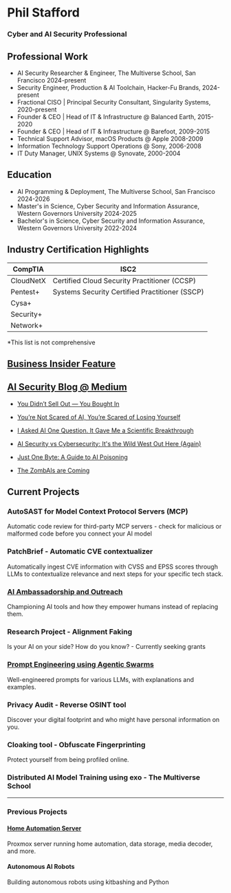 # Phil Stafford 
### Cyber and AI Security Professional

## Professional Work

- AI Security Researcher & Engineer, The Multiverse School, San Francisco 2024-present
- Security Engineer, Production & AI Toolchain, Hacker-Fu Brands, 2024-present
- Fractional CISO | Principal Security Consultant, Singularity Systems, 2020-present
- Founder & CEO | Head of IT & Infrastructure @ Balanced Earth, 2015-2020
- Founder & CEO | Head of IT & Infrastructure @ Barefoot, 2009-2015
- Technical Support Advisor, macOS Products @ Apple 2008-2009
- Information Technology Support Operations @ Sony, 2006-2008
- IT Duty Manager, UNIX Systems @ Synovate, 2000-2004

## Education

- AI Programming & Deployment, The Multiverse School, San Francisco 2024-2026 
- Master's in Science, Cyber Security and Information Assurance, Western Governors University 2024-2025
- Bachelor's in Science, Cyber Security and Information Assurance, Western Governors University 2022-2024

## Industry Certification Highlights

| CompTIA        	| ISC2                                           	|
|----------------	|------------------------------------------------	|
| CloudNetX      	| Certified Cloud Security Practitioner (CCSP)   	|
| Pentest+       	| Systems Security Certified Practitioner (SSCP) 	|
| Cysa+          	|                                                	|
| Security+      	|                                                	|
| Network+       	|                                                	|

\*This list is not comprehensive

## [Business Insider Feature](https://www.businessinsider.com/moved-to-bay-area-for-tech-job-unemployed-broken-system-2025-4)

## [AI Security Blog @ Medium](https://medium.com/@pe.stafford/)

  - [You Didn’t Sell Out — You Bought In](https://medium.com/@pe.stafford/you-didnt-sell-out-you-showed-up-f0bdd7b83132)

  - [You’re Not Scared of AI, You’re Scared of Losing Yourself](https://medium.com/@pe.stafford/youre-not-scared-of-ai-you-re-scared-of-losing-yourself-ebd4d8e15ff1)

  - [I Asked AI One Question. It Gave Me a Scientific Breakthrough](https://medium.com/@pe.stafford/i-asked-ai-one-question-it-gave-me-a-scientific-breakthrough-d09c380263db)

  - [AI Security vs Cybersecurity: It's the Wild West Out Here (Again)](https://medium.com/@pe.stafford/ai-security-vs-cyberrsecurity-b1265b46dd40)
  
  - [Just One Byte: A Guide to AI Poisoning](https://medium.com/@pe.stafford/beware-the-poisoned-data-a-guide-to-ai-data-poisoning-for-the-security-savvy-2644456b1791)
  
  - [The ZombAIs are Coming](https://medium.com/@pe.stafford/the-zombais-are-coming-how-wunderwuzzis-hack-shows-the-thrilling-future-of-ai-security-fc2cf12e30d6)


## Current Projects

### AutoSAST for Model Context Protocol Servers (MCP)
Automatic code review for third-party MCP servers - check for malicious or malformed code before you connect your AI model

### PatchBrief - Automatic CVE contextualizer
Automatically ingest CVE information with CVSS and EPSS scores through LLMs to contextualize relevance and next steps for your specific tech stack.

### [AI Ambassadorship and Outreach](https://github.com/pestafford/AI_ambassadors)
Championing AI tools and how they empower humans instead of replacing them.

### Research Project - Alignment Faking 
Is your AI on your side? How do you know? - Currently seeking grants

### [Prompt Engineering using Agentic Swarms](https://github.com/pestafford/promptengineering/)
Well-engineered prompts for various LLMs, with explanations and examples.

### Privacy Audit - Reverse OSINT tool
Discover your digital footprint and who might have personal information on you. 

### Cloaking tool - Obfuscate Fingerprinting
Protect yourself from being profiled online.

### Distributed AI Model Training using exo - The Multiverse School


<hr>

### Previous Projects


#### [Home Automation Server](https://github.com/pestafford/infosec-projects/blob/main/Home-Automation.md)
Proxmox server running home automation, data storage, media decoder, and more.

#### Autonomous AI Robots
Building autonomous robots using kitbashing and Python


<!--
**pestafford/pestafford** is a ✨ _special_ ✨ repository because its `README.md` (this file) appears on your GitHub profile.

Here are some ideas to get you started:

- 🔭 I’m currently working on ...
- 🌱 I’m currently learning ...
- 👯 I’m looking to collaborate on ...
- 🤔 I’m looking for help with ...
- 💬 Ask me about ...
- 📫 How to reach me: ...
- 😄 Pronouns: ...
- ⚡ Fun fact: ...
-->
